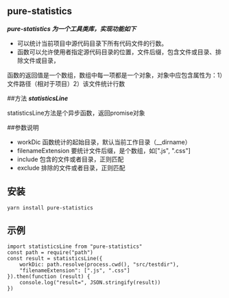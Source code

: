 ## pure-statistics


***pure-statistics 为一个工具类库，实现功能如下***

* 可以统计当前项目中源代码目录下所有代码文件的行数。    
* 函数可以允许使用者指定源代码目录的位置，文件后缀，包含文件或目录、排除文件或目录，  

函数的返回值是一个数组，数组中每一项都是一个对象，对象中应包含属性为：1）文件路径（相对于项目）2）该文件统计行数

##方法
***statisticsLine***


statisticsLine方法是个异步函数，返回promise对象


##参数说明



* workDic 函数统计的起始目录，默认当前工作目录（__dirname）    
* filenameExtension 要统计文件后缀，是个数组，如[".js", ".css"]  
* include 包含的文件或者目录，正则匹配
* exclude 排除的文件或者目录，正则匹配


## 安装

`yarn install pure-statistics`

## 示例

```
import statisticsLine from "pure-statistics"
const path = require("path")
const result = statisticsLine({
    workDic: path.resolve(process.cwd(), "src/testdir"),
    "filenameExtension": [".js", ".css"]
}).then(function (result) {
    console.log("result=", JSON.stringify(result))
})
```


